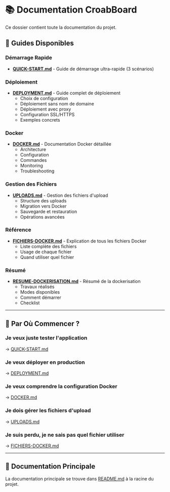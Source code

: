 # 📚 Documentation CroabBoard

Ce dossier contient toute la documentation du projet.

## 📖 Guides Disponibles

### Démarrage Rapide
- **[QUICK-START.md](./QUICK-START.md)** - Guide de démarrage ultra-rapide (3 scénarios)

### Déploiement
- **[DEPLOYMENT.md](./DEPLOYMENT.md)** - Guide complet de déploiement
  - Choix de configuration
  - Déploiement sans nom de domaine
  - Déploiement avec proxy
  - Configuration SSL/HTTPS
  - Exemples concrets

### Docker
- **[DOCKER.md](./DOCKER.md)** - Documentation Docker détaillée
  - Architecture
  - Configuration
  - Commandes
  - Monitoring
  - Troubleshooting

### Gestion des Fichiers
- **[UPLOADS.md](./UPLOADS.md)** - Gestion des fichiers d'upload
  - Structure des uploads
  - Migration vers Docker
  - Sauvegarde et restauration
  - Opérations avancées

### Référence
- **[FICHIERS-DOCKER.md](./FICHIERS-DOCKER.md)** - Explication de tous les fichiers Docker
  - Liste complète des fichiers
  - Usage de chaque fichier
  - Quand utiliser quel fichier

### Résumé
- **[RESUME-DOCKERISATION.md](./RESUME-DOCKERISATION.md)** - Résumé de la dockerisation
  - Travaux réalisés
  - Modes disponibles
  - Comment démarrer
  - Checklist

---

## 🎯 Par Où Commencer ?

### Je veux juste tester l'application
→ [QUICK-START.md](./QUICK-START.md)

### Je veux déployer en production
→ [DEPLOYMENT.md](./DEPLOYMENT.md)

### Je veux comprendre la configuration Docker
→ [DOCKER.md](./DOCKER.md)

### Je dois gérer les fichiers d'upload
→ [UPLOADS.md](./UPLOADS.md)

### Je suis perdu, je ne sais pas quel fichier utiliser
→ [FICHIERS-DOCKER.md](./FICHIERS-DOCKER.md)

---

## 📝 Documentation Principale

La documentation principale se trouve dans [README.md](../README.md) à la racine du projet.
